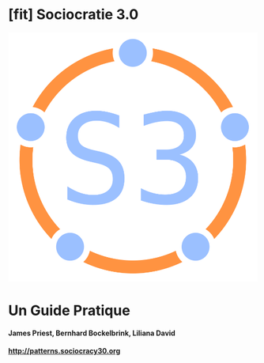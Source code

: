 # [fit] Sociocratie 3.0

![fit](img/framework/logo.png)

# Un Guide Pratique

#### James Priest, Bernhard Bockelbrink, Liliana David

#### <http://patterns.sociocracy30.org>